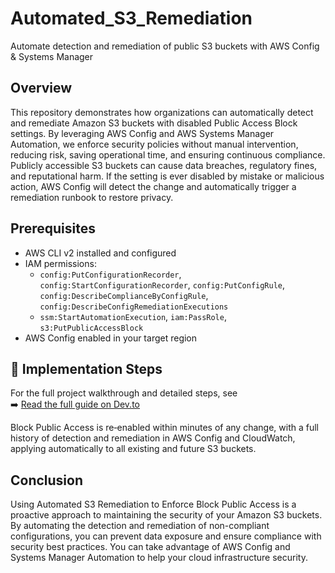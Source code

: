 # Automated_S3_Remediation
Automate detection and remediation of public S3 buckets with AWS Config &amp; Systems Manager

## Overview
This repository demonstrates how organizations can automatically detect and remediate Amazon S3 buckets with disabled Public Access Block settings. By leveraging AWS Config and AWS Systems Manager Automation, we enforce security policies without manual intervention, reducing risk, saving operational time, and ensuring continuous compliance. Publicly accessible S3 buckets can cause data breaches, regulatory fines, and reputational harm. If the setting is ever disabled by mistake or malicious action, AWS Config will detect the change and automatically trigger a remediation runbook to restore privacy.

## Prerequisites

- AWS CLI v2 installed and configured
- IAM permissions:  
  - `config:PutConfigurationRecorder`, `config:StartConfigurationRecorder`,    `config:PutConfigRule`,  `config:DescribeComplianceByConfigRule`, `config:DescribeConfigRemediationExecutions`  
  - `ssm:StartAutomationExecution`, `iam:PassRole`, `s3:PutPublicAccessBlock`  
- AWS Config enabled in your target region 


## 🔧 Implementation Steps
For the full project walkthrough and detailed steps, see  
➡️ [Read the full guide on Dev.to](https://dev.to/ola_a_da305c9d390ba68b3c5/automated-s3-remediation-with-aws-config-systems-manager-2h7h)

Block Public Access is re‑enabled within minutes of any change, with a full history of detection and remediation in AWS Config and CloudWatch, applying automatically to all existing and future S3 buckets.

## Conclusion
Using Automated S3 Remediation to Enforce Block Public Access is a proactive approach to maintaining the security of your Amazon S3 buckets. By automating the detection and remediation of non-compliant configurations, you can prevent data exposure and ensure compliance with security best practices. You can take advantage of AWS Config and Systems Manager Automation to help your cloud infrastructure security.
